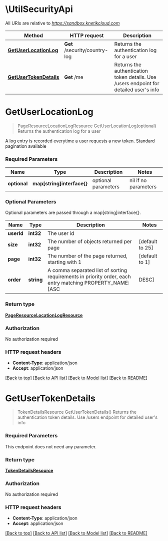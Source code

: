 # \UtilSecurityApi

All URIs are relative to *https://sandbox.knetikcloud.com*

Method | HTTP request | Description
------------- | ------------- | -------------
[**GetUserLocationLog**](UtilSecurityApi.md#GetUserLocationLog) | **Get** /security/country-log | Returns the authentication log for a user
[**GetUserTokenDetails**](UtilSecurityApi.md#GetUserTokenDetails) | **Get** /me | Returns the authentication token details. Use /users endpoint for detailed user&#39;s info


# **GetUserLocationLog**
> PageResourceLocationLogResource GetUserLocationLog(optional)
Returns the authentication log for a user

A log entry is recorded everytime a user requests a new token. Standard pagination available

### Required Parameters

Name | Type | Description  | Notes
------------- | ------------- | ------------- | -------------
 **optional** | **map[string]interface{}** | optional parameters | nil if no parameters

### Optional Parameters
Optional parameters are passed through a map[string]interface{}.

Name | Type | Description  | Notes
------------- | ------------- | ------------- | -------------
 **userId** | **int32**| The user id | 
 **size** | **int32**| The number of objects returned per page | [default to 25]
 **page** | **int32**| The number of the page returned, starting with 1 | [default to 1]
 **order** | **string**| A comma separated list of sorting requirements in priority order, each entry matching PROPERTY_NAME:[ASC|DESC] | 

### Return type

[**PageResourceLocationLogResource**](PageResource«LocationLogResource».md)

### Authorization

No authorization required

### HTTP request headers

 - **Content-Type**: application/json
 - **Accept**: application/json

[[Back to top]](#) [[Back to API list]](../README.md#documentation-for-api-endpoints) [[Back to Model list]](../README.md#documentation-for-models) [[Back to README]](../README.md)

# **GetUserTokenDetails**
> TokenDetailsResource GetUserTokenDetails()
Returns the authentication token details. Use /users endpoint for detailed user's info

### Required Parameters
This endpoint does not need any parameter.

### Return type

[**TokenDetailsResource**](TokenDetailsResource.md)

### Authorization

No authorization required

### HTTP request headers

 - **Content-Type**: application/json
 - **Accept**: application/json

[[Back to top]](#) [[Back to API list]](../README.md#documentation-for-api-endpoints) [[Back to Model list]](../README.md#documentation-for-models) [[Back to README]](../README.md)

